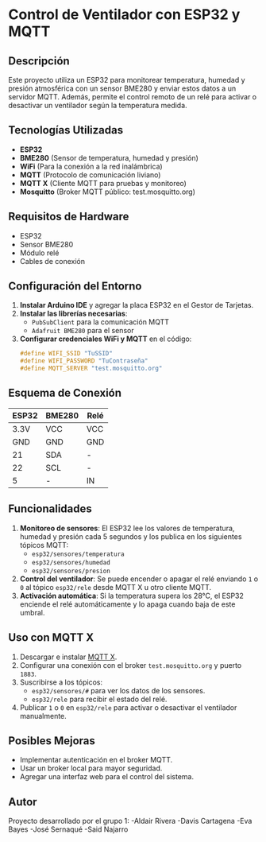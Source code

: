 # Control de Ventilador con ESP32 y MQTT

## Descripción
Este proyecto utiliza un ESP32 para monitorear temperatura, humedad y presión atmosférica con un sensor BME280 y enviar estos datos a un servidor MQTT. Además, permite el control remoto de un relé para activar o desactivar un ventilador según la temperatura medida.

## Tecnologías Utilizadas
- **ESP32**
- **BME280** (Sensor de temperatura, humedad y presión)
- **WiFi** (Para la conexión a la red inalámbrica)
- **MQTT** (Protocolo de comunicación liviano)
- **MQTT X** (Cliente MQTT para pruebas y monitoreo)
- **Mosquitto** (Broker MQTT público: test.mosquitto.org)

## Requisitos de Hardware
- ESP32
- Sensor BME280
- Módulo relé
- Cables de conexión

## Configuración del Entorno
1. **Instalar Arduino IDE** y agregar la placa ESP32 en el Gestor de Tarjetas.
2. **Instalar las librerías necesarias**:
   - `PubSubClient` para la comunicación MQTT
   - `Adafruit BME280` para el sensor
3. **Configurar credenciales WiFi y MQTT** en el código:
   ```cpp
   #define WIFI_SSID "TuSSID"
   #define WIFI_PASSWORD "TuContraseña"
   #define MQTT_SERVER "test.mosquitto.org"
   ```

## Esquema de Conexión
| ESP32 | BME280 | Relé |
|-------|--------|------|
| 3.3V  | VCC    | VCC  |
| GND   | GND    | GND  |
| 21    | SDA    | -    |
| 22    | SCL    | -    |
| 5     | -      | IN   |

## Funcionalidades
1. **Monitoreo de sensores**: El ESP32 lee los valores de temperatura, humedad y presión cada 5 segundos y los publica en los siguientes tópicos MQTT:
   - `esp32/sensores/temperatura`
   - `esp32/sensores/humedad`
   - `esp32/sensores/presion`
2. **Control del ventilador**: Se puede encender o apagar el relé enviando `1` o `0` al tópico `esp32/rele` desde MQTT X u otro cliente MQTT.
3. **Activación automática**: Si la temperatura supera los 28°C, el ESP32 enciende el relé automáticamente y lo apaga cuando baja de este umbral.

## Uso con MQTT X
1. Descargar e instalar [MQTT X](https://mqttx.app/).
2. Configurar una conexión con el broker `test.mosquitto.org` y puerto `1883`.
3. Suscribirse a los tópicos:
   - `esp32/sensores/#` para ver los datos de los sensores.
   - `esp32/rele` para recibir el estado del relé.
4. Publicar `1` o `0` en `esp32/rele` para activar o desactivar el ventilador manualmente.

## Posibles Mejoras
- Implementar autenticación en el broker MQTT.
- Usar un broker local para mayor seguridad.
- Agregar una interfaz web para el control del sistema.

## Autor
Proyecto desarrollado por el grupo 1:
-Aldair Rivera
-Davis Cartagena
-Eva Bayes
-José Sernaqué
-Said Najarro

